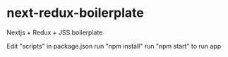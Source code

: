 # next-redux-boilerplate
Nextjs + Redux + JSS boilerplate

Edit "scripts" in package.json
run "npm install"
run "npm start" to run app
